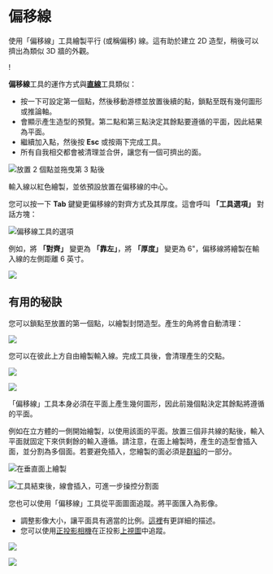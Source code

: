# 偏移線

使用「偏移線」工具繪製平行 (或稱偏移) 線。這有助於建立 2D 造型，稍後可以擠出為類似 3D 牆的外觀。

\![](<../.gitbook/assets/image (3) (1).png>)

**偏移線**工具的運作方式與[**直線**](https://windows.help.formit.autodesk.com/tool-library/line-tool)工具類似：

* 按一下可設定第一個點，然後移動游標並放置後續的點，鎖點至既有幾何圖形或推論軸。
* 會顯示產生造型的預覽。第二點和第三點決定其餘點要遵循的平面，因此結果為平面。
* 繼續加入點，然後按 **Esc** 或按兩下完成工具。
* 所有自我相交都會被清理並合併，讓您有一個可擠出的面。

![放置 2 個點並拖曳第 3 點後](../.gitbook/assets/walls1.png)

輸入線以紅色繪製，並依預設放置在偏移線的中心。

您可以按一下 **Tab** 鍵變更偏移線的對齊方式及其厚度。這會呼叫 **「工具選項」** 對話方塊：

![偏移線工具的選項](../.gitbook/assets/walls2.png)

例如，將 **「對齊」** 變更為 **「靠左」**，將 **「厚度」** 變更為 6"，偏移線將繪製在輸入線的左側距離 6 英寸。

![](../.gitbook/assets/walls3.png)

## 有用的秘訣

您可以鎖點至放置的第一個點，以繪製封閉造型。產生的角將會自動清理：

![](../.gitbook/assets/walls4.png)

您可以在彼此上方自由繪製輸入線。完成工具後，會清理產生的交點。

![](../.gitbook/assets/walls5.png)

![](../.gitbook/assets/walls6.png)

「偏移線」工具本身必須在平面上產生幾何圖形，因此前幾個點決定其餘點將遵循的平面。

例如在立方體的一側開始繪製，以使用該面的平面。放置三個非共線的點後，輸入平面就固定下來供剩餘的輸入遵循。請注意，在面上繪製時，產生的造型會插入面，並分割為多個面。若要避免插入，您繪製的面必須是[群組](https://windows.help.formit.autodesk.com/tool-library/groups)的一部分。

![在垂直面上繪製](../.gitbook/assets/walls7.png)

![工具結束後，線會插入，可進一步操控分割面](../.gitbook/assets/walls8.png)

您也可以使用「偏移線」工具從平面圖面追蹤。將平面匯入為影像。

* 調整影像大小，讓平面具有適當的比例。[這裡](https://windows.help.formit.autodesk.com/building-the-farnsworth-house/work-with-images-and-the-ground-plane)有更詳細的描述。
* 您可以使用[正投影相機](orthographic-camera.md)在正投影[上視圖](orthographic-views.md)中追蹤。

![](../.gitbook/assets/walls9.png)

![](../.gitbook/assets/walls10.png)
